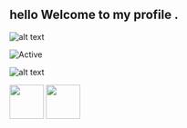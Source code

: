 ##  hello  Welcome to my profile .

![alt text](http://2.bp.blogspot.com/-Vb6jRMaf6EU/UsBkoKrFUkI/AAAAAAAAGe0/7g9gpzCllgA/s1600/tumblr_mevywjudJ11r922azo1_500.gif)



![Active](https://img.shields.io/badge/%F0%9F%8C%8E-French%20and%20English-9cf)

![alt text](https://i.imgur.com/4M7IWwP.gif)


<a href="Debian#2480"><img src="https://upload.wikimedia.org/wikipedia/fr/thumb/0/05/Discord.svg/1200px-Discord.svg.png" width="60"></a> <a href="https://twitter.com/espadashx0644"><img src="http://assets.stickpng.com/images/580b57fcd9996e24bc43c53e.png" width="60"></a>
